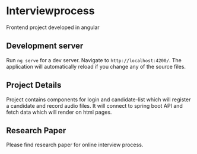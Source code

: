 # Interviewprocess

Frontend project developed in angular

## Development server

Run `ng serve` for a dev server. Navigate to `http://localhost:4200/`. The application will automatically reload if you change any of the source files.

## Project Details

Project contains components for login and candidate-list which will register a candidate and record audio files. It will connect to spring boot API and fetch data which will render on html pages.

## Research Paper

Please find research paper for online interview process.
